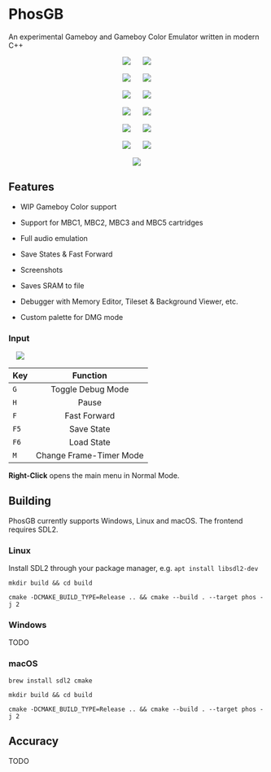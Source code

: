 # PhosGB

An experimental Gameboy and Gameboy Color Emulator written in modern C++

<p align="center">
  <img src="examples/PokemonYellow_1.png" hspace="10">
  <img src="examples/PokemonYellow_2.png" hspace="10">
</p>
<p align="center">
  <img src="examples/DKC_1.png" hspace="10">
  <img src="examples/DKC_2.png" hspace="10">
</p>
<p align="center">
  <img src="examples/WarioLand3_1.png" hspace="10">
  <img src="examples/WarioLand3_2.png" hspace="10">
</p>
<p align="center">
  <img src="examples/Zelda_1.png" hspace="10">
  <img src="examples/Zelda_2.5.png" hspace="10">
</p>
<p align="center">
  <img src="examples/F1-Race_1.png" hspace="10">
  <img src="examples/F1-Race_2.png" hspace="10">
</p>
<p align="center">
  <img src="examples/Tetris_1.png" hspace="10">
  <img src="examples/Tetris_2.png" hspace="10">
</p>
<p align="center">
  <img src="examples/Debugger.png">
</p>

## Features

* WIP Gameboy Color support

* Support for MBC1, MBC2, MBC3 and MBC5 cartridges

* Full audio emulation

* Save States & Fast Forward

* Screenshots

* Saves SRAM to file

* Debugger with Memory Editor, Tileset & Background Viewer, etc.

* Custom palette for DMG mode

### Input

<img src="examples/Controls.png" hspace="15">

| Key           | Function      |
| ------------- |:-------------:|
| ```G```       | Toggle Debug Mode |
|```H```|Pause|
| ```F```      | Fast Forward      |
| ```F5``` | Save State      |
| ```F6```| Load State |
|```M```| Change Frame-Timer Mode |

**Right-Click** opens the main menu in Normal Mode.


## Building

PhosGB currently supports Windows, Linux and macOS. The frontend requires SDL2.

### Linux

Install SDL2 through your package manager, e.g. ```apt install libsdl2-dev```

``` mkdir build && cd build ```

``` cmake -DCMAKE_BUILD_TYPE=Release .. && cmake --build . --target phos -j 2 ```

### Windows

TODO

### macOS

``` brew install sdl2 cmake ```

``` mkdir build && cd build ```

``` cmake -DCMAKE_BUILD_TYPE=Release .. && cmake --build . --target phos -j 2 ```

## Accuracy

TODO



